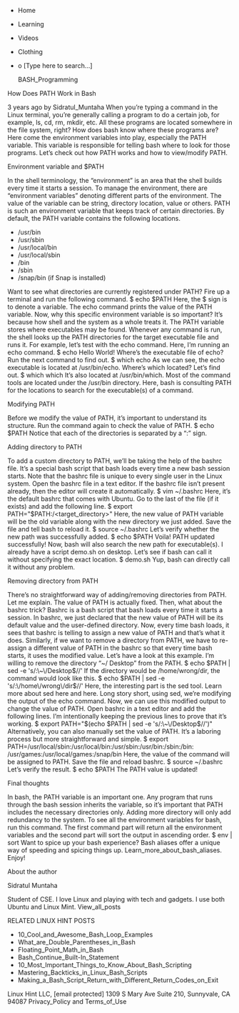 





















































* Home
* Learning
* Videos
* Clothing
*
  o [Type here to search...]


   BASH_Programming


How Does PATH Work in Bash

3 years ago
by Sidratul_Muntaha
When you’re typing a command in the Linux terminal, you’re generally calling a
program to do a certain job, for example, ls, cd, rm, mkdir, etc. All these
programs are located somewhere in the file system, right? How does bash know
where these programs are?
Here come the environment variables into play, especially the PATH variable.
This variable is responsible for telling bash where to look for those programs.
Let’s check out how PATH works and how to view/modify PATH.

Environment variable and $PATH

In the shell terminology, the “environment” is an area that the shell builds
every time it starts a session. To manage the environment, there are
“environment variables” denoting different parts of the environment. The value
of the variable can be string, directory location, value or others.
PATH is such an environment variable that keeps track of certain directories.
By default, the PATH variable contains the following locations.

* /usr/bin
* /usr/sbin
* /usr/local/bin
* /usr/local/sbin
* /bin
* /sbin
* /snap/bin (if Snap is installed)

Want to see what directories are currently registered under PATH? Fire up a
terminal and run the following command.
$ echo $PATH
Here, the $ sign is to denote a variable. The echo command prints the value of
the PATH variable.
Now, why this specific environment variable is so important? It’s because how
shell and the system as a whole treats it. The PATH variable stores where
executables may be found. Whenever any command is run, the shell looks up the
PATH directories for the target executable file and runs it.
For example, let’s test with the echo command. Here, I’m running an echo
command.
$ echo Hello World!
Where’s the executable file of echo? Run the next command to find out.
$ which echo
As we can see, the echo executable is located at /usr/bin/echo. Where’s which
located? Let’s find out.
$ which which
It’s also located at /usr/bin/which. Most of the command tools are located
under the /usr/bin directory. Here, bash is consulting PATH for the locations
to search for the executable(s) of a command.

Modifying PATH

Before we modify the value of PATH, it’s important to understand its structure.
Run the command again to check the value of PATH.
$ echo $PATH
Notice that each of the directories is separated by a “:” sign.

Adding directory to PATH

To add a custom directory to PATH, we’ll be taking the help of the bashrc file.
It’s a special bash script that bash loads every time a new bash session
starts. Note that the bashrc file is unique to every single user in the Linux
system.
Open the bashrc file in a text editor. If the bashrc file isn’t present
already, then the editor will create it automatically.
$ vim ~/.bashrc
Here, it’s the default bashrc that comes with Ubuntu. Go to the last of the
file (if it exists) and add the following line.
$ export PATH="$PATH:/<target_directory>"
Here, the new value of PATH variable will be the old variable along with the
new directory we just added.
Save the file and tell bash to reload it.
$ source ~/.bashrc
Let’s verify whether the new path was successfully added.
$ echo $PATH
Voila! PATH updated successfully! Now, bash will also search the new path for
executable(s). I already have a script demo.sh on desktop. Let’s see if bash
can call it without specifying the exact location.
$ demo.sh
Yup, bash can directly call it without any problem.

Removing directory from PATH

There’s no straightforward way of adding/removing directories from PATH. Let me
explain.
The value of PATH is actually fixed. Then, what about the bashrc trick? Bashrc
is a bash script that bash loads every time it starts a session. In bashrc, we
just declared that the new value of PATH will be its default value and the
user-defined directory. Now, every time bash loads, it sees that bashrc is
telling to assign a new value of PATH and that’s what it does.
Similarly, if we want to remove a directory from PATH, we have to re-assign a
different value of PATH in the bashrc so that every time bash starts, it uses
the modified value.
Let’s have a look at this example. I’m willing to remove the directory “~/
Desktop” from the PATH.
$ echo $PATH | sed -e 's/:\~\/Desktop$//'
If the directory would be /home/wrong/dir, the command would look like this.
$ echo $PATH | sed -e 's/:\/home\/wrong\/dir$//'
Here, the interesting part is the sed tool. Learn more about sed here and here.
Long story short, using sed, we’re modifying the output of the echo command.
Now, we can use this modified output to change the value of PATH.
Open bashrc in a text editor and add the following lines. I’m intentionally
keeping the previous lines to prove that it’s working.
$ export PATH="$(echo $PATH | sed -e 's/:\~\/Desktop$//')"
Alternatively, you can also manually set the value of PATH. It’s a laboring
process but more straightforward and simple.
$ export PATH=/usr/local/sbin:/usr/local/bin:/usr/sbin:/usr/bin:/sbin:/bin:
/usr/games:/usr/local/games:/snap/bin
Here, the value of the command will be assigned to PATH. Save the file and
reload bashrc.
$ source ~/.bashrc
Let’s verify the result.
$ echo $PATH
The PATH value is updated!

Final thoughts

In bash, the PATH variable is an important one. Any program that runs through
the bash session inherits the variable, so it’s important that PATH includes
the necessary directories only. Adding more directory will only add redundancy
to the system.
To see all the environment variables for bash, run this command. The first
command part will return all the environment variables and the second part will
sort the output in ascending order.
$ env | sort
Want to spice up your bash experience? Bash aliases offer a unique way of
speeding and spicing things up. Learn_more_about_bash_aliases.
Enjoy!


About the author


Sidratul Muntaha

Student of CSE. I love Linux and playing with tech and gadgets. I use both
Ubuntu and Linux Mint.
View_all_posts

RELATED LINUX HINT POSTS


* 10_Cool_and_Awesome_Bash_Loop_Examples
* What_are_Double_Parentheses_in_Bash
* Floating_Point_Math_in_Bash
* Bash_Continue_Built-In_Statement
* 10_Most_Important_Things_to_Know_About_Bash_Scripting
* Mastering_Backticks_in_Linux_Bash_Scripts
* Making_a_Bash_Script_Return_with_Different_Return_Codes_on_Exit

Linux Hint LLC, [email protected]
1309 S Mary Ave Suite 210, Sunnyvale, CA 94087
 Privacy_Policy and Terms_of_Use
